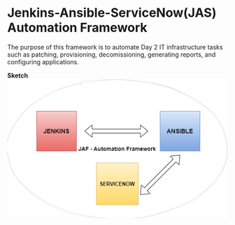 # Jenkins-Ansible-ServiceNow(JAS) Automation Framework

The purpose of this framework is to automate Day 2 IT infrastructure tasks such as patching, provisioning, decomissioning, generating reports, and configuring applications.

**Sketch**
![alt text](https://github.com/brukeshkumar/JAS_Automation_Framework/blob/dev-release/img/design.png?raw=true)